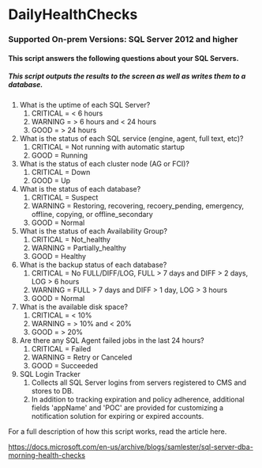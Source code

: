 # DailyHealthChecks

### Supported On-prem Versions: SQL Server 2012 and higher

#### This script answers the following questions about your SQL Servers.
##### This script outputs the results to the screen as well as writes them to a database.

1. What is the uptime of each SQL Server?
   1. CRITICAL = < 6 hours
   2. WARNING  = > 6 hours and < 24 hours
   3. GOOD     = > 24 hours
2. What is the status of each SQL service (engine, agent, full text, etc)?
   1. CRITICAL = Not running with automatic startup
   2. GOOD     = Running
3. What is the status of each cluster node (AG or FCI)?
   1. CRITICAL = Down
   2. GOOD     = Up
4. What is the status of each database?
   1. CRITICAL = Suspect
   2. WARNING  = Restoring, recovering, recoery_pending, emergency, offline, copying, or offline_secondary
   3. GOOD     = Normal
5. What is the status of each Availability Group?
   1. CRITICAL = Not_healthy
   2. WARNING  = Partially_healthy
   3. GOOD     = Healthy
6. What is the backup status of each database?
   1. CRITICAL = No FULL/DIFF/LOG, FULL > 7 days and DIFF > 2 days, LOG > 6 hours
   2. WARNING  = FULL > 7 days and DIFF > 1 day, LOG > 3 hours
   3. GOOD     = Normal
7. What is the available disk space?
   1. CRITICAL = < 10%
   2. WARNING  = > 10% and < 20%
   3. GOOD     = > 20%
8. Are there any SQL Agent failed jobs in the last 24 hours?
   1. CRITICAL = Failed
   2. WARNING  = Retry or Canceled
   3. GOOD     = Succeeded
9. SQL Login Tracker
   1. Collects all SQL Server logins from servers registered to CMS and stores to DB.
   2. In addition to tracking expiration and policy adherence, additional fields 'appName' and 'POC' are provided for customizing a notification solution for expiring or expired accounts.
   
For a full description of how this script works, read the article here.

https://docs.microsoft.com/en-us/archive/blogs/samlester/sql-server-dba-morning-health-checks
